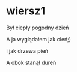 # wiersz1

Był ciepły pogodny dzień

A ja wyglądałem jak cień;)

i jak drzewa pień

A obok stanął dureń
